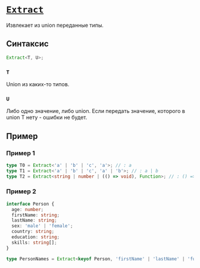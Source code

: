 # [`Extract`](../index.md)

Извлекает из union переданные типы.

## Синтаксис

```ts
Extract<T, U>;
```

### `T`

Union из каких-то типов.

### `U`

Либо одно значение, либо union. Если передать значение, которого в union T нету - ошибки не будет.

## Пример

### Пример 1

```ts
type T0 = Extract<'a' | 'b' | 'c', 'a'>; // : a
type T1 = Extract<'a' | 'b' | 'c', 'a' | 'b'>; // : a | b
type T2 = Extract<string | number | (() => void), Function>; // : () => void
```

### Пример 2

```ts
interface Person {
  age: number;
  firstName: string;
  lastName: string;
  sex: 'male' | 'female';
  country: string;
  education: string;
  skills: string[];
}

type PersonNames = Extract<keyof Person, 'firstName' | 'lastName' | 'fullName'>; // : 'firstName' | 'lastName'
```
